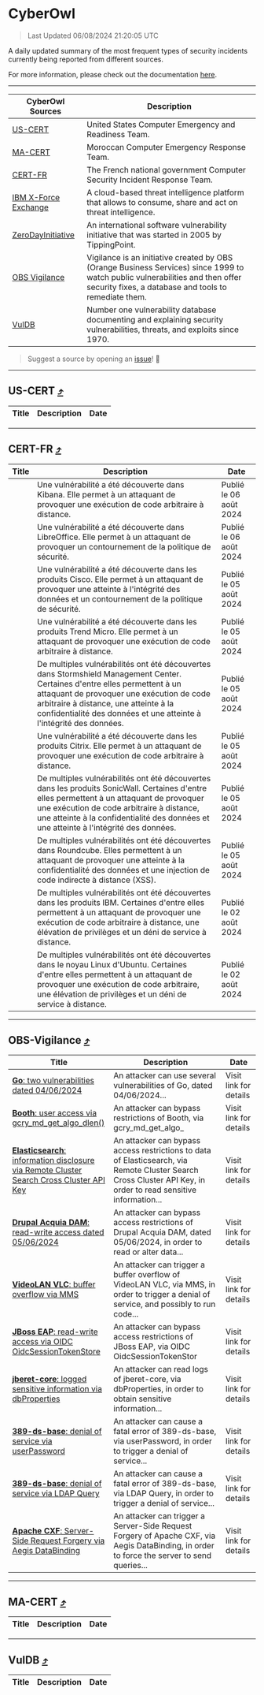 
 <div id='top'></div>

# CyberOwl

 > Last Updated 06/08/2024 21:20:05 UTC
 
 A daily updated summary of the most frequent types of security incidents currently being reported from different sources.
 
 For more information, please check out the documentation [here](./docs/README.md).
 
 ---
 |CyberOwl Sources|Description|
 |---|---|
 |[US-CERT](#us-cert-arrow_heading_up)|United States Computer Emergency and Readiness Team.|
 |[MA-CERT](#ma-cert-arrow_heading_up)|Moroccan Computer Emergency Response Team.|
 |[CERT-FR](#cert-fr-arrow_heading_up)|The French national government Computer Security Incident Response Team.|
 |[IBM X-Force Exchange](#ibmcloud-arrow_heading_up)|A cloud-based threat intelligence platform that allows to consume, share and act on threat intelligence.|
 |[ZeroDayInitiative](#zerodayinitiative-arrow_heading_up)|An international software vulnerability initiative that was started in 2005 by TippingPoint.|
 |[OBS Vigilance](#obs-vigilance-arrow_heading_up)|Vigilance is an initiative created by OBS (Orange Business Services) since 1999 to watch public vulnerabilities and then offer security fixes, a database and tools to remediate them.|
 |[VulDB](#vuldb-arrow_heading_up)|Number one vulnerability database documenting and explaining security vulnerabilities, threats, and exploits since 1970.|
 
 > Suggest a source by opening an [issue](https://github.com/karimhabush/cyberowl/issues)! :raised_hands:
 ---

## US-CERT [:arrow_heading_up:](#cyberowl)

 |Title|Description|Date|
 |---|---|---|
 
 ---

## CERT-FR [:arrow_heading_up:](#cyberowl)

 |Title|Description|Date|
 |---|---|---|
 |[](https://www.cert.ssi.gouv.fr/avis/CERTFR-2024-AVI-0654/)|Une vulnérabilité a été découverte dans Kibana. Elle permet à un attaquant de provoquer une exécution de code arbitraire à distance.|Publié le 06 août 2024|
 |[](https://www.cert.ssi.gouv.fr/avis/CERTFR-2024-AVI-0653/)|Une vulnérabilité a été découverte dans LibreOffice. Elle permet à un attaquant de provoquer un contournement de la politique de sécurité.|Publié le 06 août 2024|
 |[](https://www.cert.ssi.gouv.fr/avis/CERTFR-2024-AVI-0652/)|Une vulnérabilité a été découverte dans les produits Cisco. Elle permet à un attaquant de provoquer une atteinte à l'intégrité des données et un contournement de la politique de sécurité.|Publié le 05 août 2024|
 |[](https://www.cert.ssi.gouv.fr/avis/CERTFR-2024-AVI-0651/)|Une vulnérabilité a été découverte dans les produits Trend Micro. Elle permet à un attaquant de provoquer une exécution de code arbitraire à distance.|Publié le 05 août 2024|
 |[](https://www.cert.ssi.gouv.fr/avis/CERTFR-2024-AVI-0650/)|De multiples vulnérabilités ont été découvertes dans Stormshield Management Center. Certaines d'entre elles permettent à un attaquant de provoquer une exécution de code arbitraire à distance, une atteinte à la confidentialité des données et une atteinte à l'intégrité des données.|Publié le 05 août 2024|
 |[](https://www.cert.ssi.gouv.fr/avis/CERTFR-2024-AVI-0649/)|Une vulnérabilité a été découverte dans les produits Citrix. Elle permet à un attaquant de provoquer une exécution de code arbitraire à distance.|Publié le 05 août 2024|
 |[](https://www.cert.ssi.gouv.fr/avis/CERTFR-2024-AVI-0648/)|De multiples vulnérabilités ont été découvertes dans les produits SonicWall. Certaines d'entre elles permettent à un attaquant de provoquer une exécution de code arbitraire à distance, une atteinte à la confidentialité des données et une atteinte à l'intégrité des données.|Publié le 05 août 2024|
 |[](https://www.cert.ssi.gouv.fr/avis/CERTFR-2024-AVI-0647/)|De multiples vulnérabilités ont été découvertes dans Roundcube. Elles permettent à un attaquant de provoquer une atteinte à la confidentialité des données et une injection de code indirecte à distance (XSS).|Publié le 05 août 2024|
 |[](https://www.cert.ssi.gouv.fr/avis/CERTFR-2024-AVI-0646/)|De multiples vulnérabilités ont été découvertes dans les produits IBM. Certaines d'entre elles permettent à un attaquant de provoquer une exécution de code arbitraire à distance, une élévation de privilèges et un déni de service à distance.|Publié le 02 août 2024|
 |[](https://www.cert.ssi.gouv.fr/avis/CERTFR-2024-AVI-0645/)|De multiples vulnérabilités ont été découvertes dans le noyau Linux d'Ubuntu. Certaines d'entre elles permettent à un attaquant de provoquer une exécution de code arbitraire, une élévation de privilèges et un déni de service à distance.|Publié le 02 août 2024|
 
 ---

## OBS-Vigilance [:arrow_heading_up:](#cyberowl)

 |Title|Description|Date|
 |---|---|---|
 |[<a href="https://vigilance.fr/vulnerability/Go-two-vulnerabilities-dated-04-06-2024-44454" class="noirorange"><b>Go</b>: two vulnerabilities dated 04/06/2024</a>](https://vigilance.fr/vulnerability/Go-two-vulnerabilities-dated-04-06-2024-44454)|An attacker can use several vulnerabilities of Go, dated 04/06/2024...|Visit link for details|
 |[<a href="https://vigilance.fr/vulnerability/Booth-user-access-via-gcry-md-get-algo-dlen-44453" class="noirorange"><b>Booth</b>: user access via gcry_md_get_algo_<wbr>dlen()</wbr></a>](https://vigilance.fr/vulnerability/Booth-user-access-via-gcry-md-get-algo-dlen-44453)|An attacker can bypass restrictions of Booth, via gcry_md_get_algo_|Visit link for details|
 |[<a href="https://vigilance.fr/vulnerability/Elasticsearch-information-disclosure-via-Remote-Cluster-Search-Cross-Cluster-API-Key-44452" class="noirorange"><b>Elasticsearch</b>: information disclosure via Remote Cluster Search Cross Cluster API Key</a>](https://vigilance.fr/vulnerability/Elasticsearch-information-disclosure-via-Remote-Cluster-Search-Cross-Cluster-API-Key-44452)|An attacker can bypass access restrictions to data of Elasticsearch, via Remote Cluster Search Cross Cluster API Key, in order to read sensitive information...|Visit link for details|
 |[<a href="https://vigilance.fr/vulnerability/Drupal-Acquia-DAM-read-write-access-dated-05-06-2024-44450" class="noirorange"><b>Drupal Acquia DAM</b>: read-write access dated 05/06/2024</a>](https://vigilance.fr/vulnerability/Drupal-Acquia-DAM-read-write-access-dated-05-06-2024-44450)|An attacker can bypass access restrictions of Drupal Acquia DAM, dated 05/06/2024, in order to read or alter data...|Visit link for details|
 |[<a href="https://vigilance.fr/vulnerability/VideoLAN-VLC-buffer-overflow-via-MMS-44449" class="noirorange"><b>VideoLAN VLC</b>: buffer overflow via MMS</a>](https://vigilance.fr/vulnerability/VideoLAN-VLC-buffer-overflow-via-MMS-44449)|An attacker can trigger a buffer overflow of VideoLAN VLC, via MMS, in order to trigger a denial of service, and possibly to run code...|Visit link for details|
 |[<a href="https://vigilance.fr/vulnerability/JBoss-EAP-read-write-access-via-OIDC-OidcSessionTokenStore-44446" class="noirorange"><b>JBoss EAP</b>: read-write access via OIDC OidcSessionTokenStor<wbr>e</wbr></a>](https://vigilance.fr/vulnerability/JBoss-EAP-read-write-access-via-OIDC-OidcSessionTokenStore-44446)|An attacker can bypass access restrictions of JBoss EAP, via OIDC OidcSessionTokenStor|Visit link for details|
 |[<a href="https://vigilance.fr/vulnerability/jberet-core-logged-sensitive-information-via-dbProperties-44445" class="noirorange"><b>jberet-core</b>: logged sensitive information via dbProperties</a>](https://vigilance.fr/vulnerability/jberet-core-logged-sensitive-information-via-dbProperties-44445)|An attacker can read logs of jberet-core, via dbProperties, in order to obtain sensitive information...|Visit link for details|
 |[<a href="https://vigilance.fr/vulnerability/389-ds-base-denial-of-service-via-userPassword-44444" class="noirorange"><b>389-ds-base</b>: denial of service via userPassword</a>](https://vigilance.fr/vulnerability/389-ds-base-denial-of-service-via-userPassword-44444)|An attacker can cause a fatal error of 389-ds-base, via userPassword, in order to trigger a denial of service...|Visit link for details|
 |[<a href="https://vigilance.fr/vulnerability/389-ds-base-denial-of-service-via-LDAP-Query-44443" class="noirorange"><b>389-ds-base</b>: denial of service via LDAP Query</a>](https://vigilance.fr/vulnerability/389-ds-base-denial-of-service-via-LDAP-Query-44443)|An attacker can cause a fatal error of 389-ds-base, via LDAP Query, in order to trigger a denial of service...|Visit link for details|
 |[<a href="https://vigilance.fr/vulnerability/Apache-CXF-Server-Side-Request-Forgery-via-Aegis-DataBinding-44442" class="noirorange"><b>Apache CXF</b>: Server-Side Request Forgery via Aegis DataBinding</a>](https://vigilance.fr/vulnerability/Apache-CXF-Server-Side-Request-Forgery-via-Aegis-DataBinding-44442)|An attacker can trigger a Server-Side Request Forgery of Apache CXF, via Aegis DataBinding, in order to force the server to send queries...|Visit link for details|
 
 ---

## MA-CERT [:arrow_heading_up:](#cyberowl)

 |Title|Description|Date|
 |---|---|---|
 
 ---

## VulDB [:arrow_heading_up:](#cyberowl)

 |Title|Description|Date|
 |---|---|---|
 